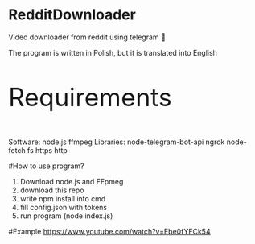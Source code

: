 # RedditDownloader
Video downloader from reddit using telegram 💙

The program is written in Polish, but it is translated into English

<p style = "font-size: 50px">Requirements</p>
Software:
    node.js
    ffmpeg
Libraries:
    node-telegram-bot-api
    ngrok
    node-fetch
    fs
    https
    http


#How to use program?
1. Download node.js and FFpmeg
2. download this repo
3. write npm install into cmd
4. fill config.json with tokens
5. run program (node index.js)


#Example
https://www.youtube.com/watch?v=Ebe0fYFCk54
